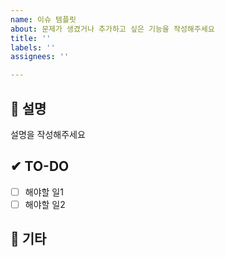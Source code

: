 ```yaml
---
name: 이슈 템플릿
about: 문제가 생겼거나 추가하고 싶은 기능을 작성해주세요
title: ''
labels: ''
assignees: ''

---
```


## 📄 설명
설명을 작성해주세요

## ✔ TO-DO
- [ ] 해야할 일1
- [ ] 해야할 일2

## 🔔 기타
